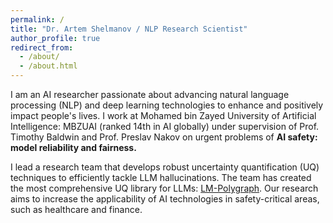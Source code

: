 ```yaml
---
permalink: /
title: "Dr. Artem Shelmanov / NLP Research Scientist"
author_profile: true
redirect_from: 
  - /about/
  - /about.html
---
```


I am an AI researcher passionate about advancing natural language processing (NLP) and deep learning technologies to enhance and positively impact people's lives. I work at Mohamed bin Zayed University of Artificial Intelligence: MBZUAI (ranked 14th in AI globally) under supervision of Prof. Timothy Baldwin and Prof. Preslav Nakov on urgent problems of **AI safety: model reliability and fairness.** 

I lead a research team that develops robust uncertainty quantification (UQ) techniques to efficiently tackle LLM hallucinations. The team has created the most comprehensive UQ library for LLMs: [LM-Polygraph](https://github.com/IINemo/lm-polygraph).
Our research aims to increase the applicability of AI technologies in safety-critical areas, such as healthcare and finance.
